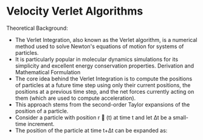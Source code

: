 # **Velocity Verlet Algorithms** 
Theoretical Background: 
-	The Verlet Integration, also known as the Verlet algorithm, is a numerical method used to solve Newton's equations of motion for systems of particles. 
-	It is particularly popular in molecular dynamics simulations for its simplicity and excellent energy conservation properties. 
Derivation and Mathematical Formulation
-	The core idea behind the Verlet Integration is to compute the positions of particles at a future time step using only their current positions, the positions at a previous time step, and the net forces currently acting on them (which are used to compute acceleration). 
-	This approach stems from the second-order Taylor expansions of the position of a particle.
-	Consider a particle with position r ⃗ (t) at time t and let Δt be a small-time increment. 
-	The position of the particle at time t+Δt can be expanded as:

